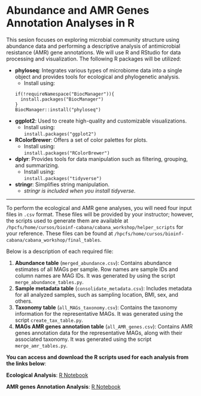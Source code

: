 # Abundance and AMR Genes Annotation Analyses in R

This sesion focuses on exploring microbial community structure using abundance data and performing a descriptive analysis of antimicrobial resistance (AMR) gene annotations. We will use R and RStudio for data processing and visualization. The following R packages will be utilized:

- **phyloseq**: Integrates various types of microbiome data into a single object and provides tools for ecological and phylogenetic analysis.
  - Install using:
  ```
  if(!requireNamespace("BiocManager")){
    install.packages("BiocManager")
  }
  BiocManager::install("phyloseq")
  ```
- **ggplot2**: Used to create high-quality and customizable visualizations.
  - Install using: <br>
  `install.packages("ggplot2")` 
- **RColorBrewer**: Offers a set of color palettes for plots.
  - Install using: <br>
`install.packages("RColorBrewer")` 
- **dplyr**: Provides tools for data manipulation such as filtering, grouping, and summarizing.
  - Install using: <br>
`install.packages("tidyverse")`
- **stringr**: Simplifies string manipulation.
  - *stringr is included when you install tidyverse.* 

---
To perform the ecological and AMR gene analyses, you will need four input files in `.csv` format. These files will be provided by your instructor; however, the scripts used to generate them are available at `/hpcfs/home/cursos/bioinf-cabana/cabana_workshop/helper_scripts` for your reference. These files can be found at `/hpcfs/home/cursos/bioinf-cabana/cabana_workshop/final_tables`.

Below is a description of each required file:

1. **Abundance table** (`merged_abundance.csv`): Contains abundance estimates of all MAGs per sample. Row names are sample IDs and column names are MAG IDs. It was generated by using the script `merge_abundance_tables.py`.
2. **Sample metadata table** (`consolidate_metadata.csv`): Includes metadata for all analyzed samples, such as sampling location, BMI, sex, and others.
3. **Taxonomy table** (`all_MAGs_taxonomy.csv`): Contains the taxonomy information for the representative MAGs. It was generated using the script `create_tax_table.py`.
4. **MAGs AMR genes annotation table** (`all_AMR_genes.csv`): Contains AMR genes annotation data for the representative MAGs, along with their associated taxonomy. It was generated using the script `merge_amr_tables.py`.

**You can access and download the R scripts used for each analysis from the links below**:

**Ecological Analysis**:
[R Notebook](https://github.com/mariasotor/Cabana-Metagenomics-Workshop/blob/main/course_materials/Sesion3/ecological_analysis.html)

**AMR genes Annotation Analysis**:
[R Notebook](https://github.com/mariasotor/Cabana-Metagenomics-Workshop/blob/main/course_materials/Sesion3/amr_genes_analysis.html)


